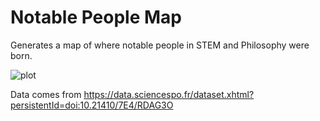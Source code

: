# Notable People Map

Generates a map of where notable people in STEM and Philosophy were born.

![plot](https://github.com/carterprince/notable-people-map/assets/11081492/13293509-0f33-487e-9655-6fb18f308190)

Data comes from https://data.sciencespo.fr/dataset.xhtml?persistentId=doi:10.21410/7E4/RDAG3O
